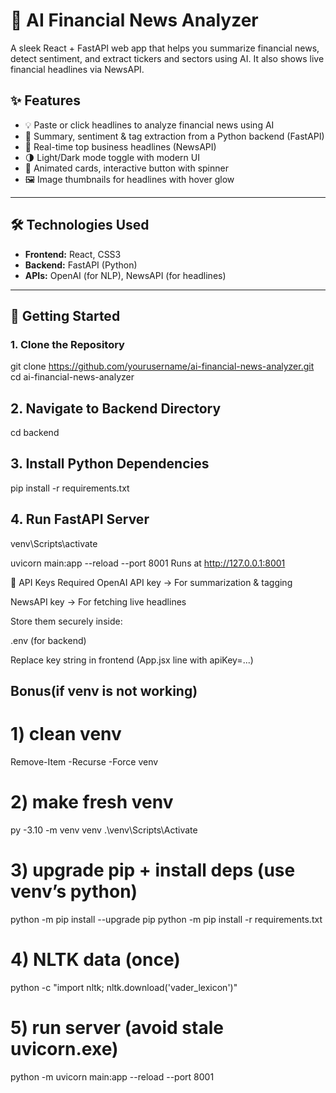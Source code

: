 # 🧠 AI Financial News Analyzer

A sleek React + FastAPI web app that helps you summarize financial news, detect sentiment, and extract tickers and sectors using AI. It also shows live financial headlines via NewsAPI.

## ✨ Features

- 💡 Paste or click headlines to analyze financial news using AI
- 🧠 Summary, sentiment & tag extraction from a Python backend (FastAPI)
- 📰 Real-time top business headlines (NewsAPI)
- 🌗 Light/Dark mode toggle with modern UI
- 🎨 Animated cards, interactive button with spinner
- 🖼️ Image thumbnails for headlines with hover glow

---

## 🛠️ Technologies Used

- **Frontend:** React, CSS3
- **Backend:** FastAPI (Python)
- **APIs:** OpenAI (for NLP), NewsAPI (for headlines)

---

## 🚀 Getting Started

### 1. Clone the Repository

git clone https://github.com/yourusername/ai-financial-news-analyzer.git
cd ai-financial-news-analyzer

## 2. Navigate to Backend Directory
cd backend

## 3. Install Python Dependencies
pip install -r requirements.txt

## 4. Run FastAPI Server

venv\Scripts\activate

uvicorn main:app --reload --port 8001
Runs at http://127.0.0.1:8001

🔑 API Keys Required
OpenAI API key → For summarization & tagging

NewsAPI key → For fetching live headlines

Store them securely inside:

.env (for backend)

Replace key string in frontend (App.jsx line with apiKey=...)

## Bonus(if venv is not working)

# 1) clean venv
Remove-Item -Recurse -Force venv

# 2) make fresh venv
py -3.10 -m venv venv
.\venv\Scripts\Activate

# 3) upgrade pip + install deps (use venv’s python)
python -m pip install --upgrade pip
python -m pip install -r requirements.txt

# 4) NLTK data (once)
python -c "import nltk; nltk.download('vader_lexicon')"

# 5) run server (avoid stale uvicorn.exe)
python -m uvicorn main:app --reload --port 8001
